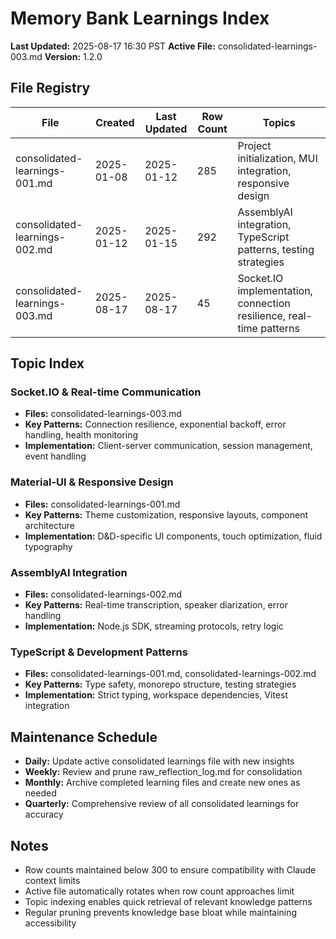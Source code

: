 # Memory Bank Learnings Index

**Last Updated:** 2025-08-17 16:30 PST
**Active File:** consolidated-learnings-003.md
**Version:** 1.2.0

## File Registry

| File | Created | Last Updated | Row Count | Topics |
|------|---------|--------------|-----------|---------|
| consolidated-learnings-001.md | 2025-01-08 | 2025-01-12 | 285 | Project initialization, MUI integration, responsive design |
| consolidated-learnings-002.md | 2025-01-12 | 2025-01-15 | 292 | AssemblyAI integration, TypeScript patterns, testing strategies |
| consolidated-learnings-003.md | 2025-08-17 | 2025-08-17 | 45 | Socket.IO implementation, connection resilience, real-time patterns |

## Topic Index

### Socket.IO & Real-time Communication
- **Files:** consolidated-learnings-003.md
- **Key Patterns:** Connection resilience, exponential backoff, error handling, health monitoring
- **Implementation:** Client-server communication, session management, event handling

### Material-UI & Responsive Design
- **Files:** consolidated-learnings-001.md
- **Key Patterns:** Theme customization, responsive layouts, component architecture
- **Implementation:** D&D-specific UI components, touch optimization, fluid typography

### AssemblyAI Integration
- **Files:** consolidated-learnings-002.md
- **Key Patterns:** Real-time transcription, speaker diarization, error handling
- **Implementation:** Node.js SDK, streaming protocols, retry logic

### TypeScript & Development Patterns
- **Files:** consolidated-learnings-001.md, consolidated-learnings-002.md
- **Key Patterns:** Type safety, monorepo structure, testing strategies
- **Implementation:** Strict typing, workspace dependencies, Vitest integration

## Maintenance Schedule

- **Daily:** Update active consolidated learnings file with new insights
- **Weekly:** Review and prune raw_reflection_log.md for consolidation
- **Monthly:** Archive completed learning files and create new ones as needed
- **Quarterly:** Comprehensive review of all consolidated learnings for accuracy

## Notes

- Row counts maintained below 300 to ensure compatibility with Claude context limits
- Active file automatically rotates when row count approaches limit
- Topic indexing enables quick retrieval of relevant knowledge patterns
- Regular pruning prevents knowledge base bloat while maintaining accessibility